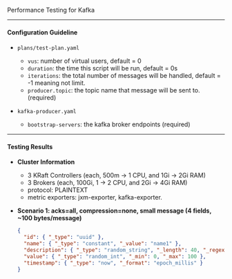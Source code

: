 Performance Testing for Kafka

---
#### Configuration Guideline

- `plans/test-plan.yaml`
  - `vus`: number of virtual users, default = 0
  - `duration`: the time this script will be run, default = 0s
  - `iterations`: the total number of messages will be handled, default = -1 meaning not limit.
  - `producer.topic`: the topic name that message will be sent to. (required)


- `kafka-producer.yaml`
  - `bootstrap-servers`: the kafka broker endpoints (required) 

---
#### Testing Results

- **Cluster Information**
  - 3 KRaft Controllers (each, 500m -> 1 CPU, and 1Gi -> 2Gi RAM)
  - 3 Brokers (each, 100Gi, 1 -> 2 CPU, and 2Gi -> 4Gi RAM)
  - protocol: PLAINTEXT
  - metric exporters: jxm-exporter, kafka-exporter.


- **Scenario 1: acks=all, compression=none, small message (4 fields, ~100 bytes/message)**
  ```json
  {
    "id": { "_type": "uuid" },
    "name": { "_type": "constant", "_value": "name1" },
    "description": { "_type": "random_string", "_length": 40, "_regex": "ab.*xyz" },
    "value": { "_type": "random_int", "_min": 0, "_max": 100 },
    "timestamp": { "_type": "now", "_format": "epoch_millis" }
  }
  ```